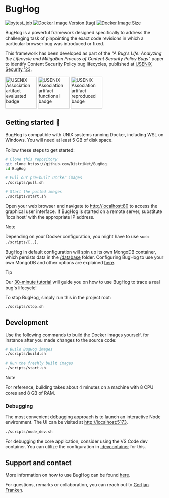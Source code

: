 # BugHog

![pytest_job](https://github.com/DistriNet/BugHog/actions/workflows/run-tests-and-linter.yml/badge.svg?branch=main)
<a href="https://hub.docker.com/r/bughog/core">![Docker Image Version (tag)](https://img.shields.io/docker/v/bughog/core/latest?logo=docker)</a>
<a href="https://hub.docker.com/r/bughog/core">![Docker Image Size](https://img.shields.io/docker/image-size/bughog/core?logo=docker)</a>


BugHog is a powerful framework designed specifically to address the challenging task of pinpointing the exact code revisions in which a particular browser bug was introduced or fixed.

This framework has been developed as part of the _"A Bug's Life: Analyzing the Lifecycle and Mitigation Process of Content Security Policy Bugs"_ paper to identify Content Security Policy bug lifecycles, published at [USENIX Security '23](https://www.usenix.org/conference/usenixsecurity23/presentation/franken).

<img
    src="https://secartifacts.github.io/usenixsec2023/usenixbadges-available.png"
    alt="USENIX Association artifact evaluated badge"
    width="100"/>
<img
    src="https://secartifacts.github.io/usenixsec2023/usenixbadges-functional.png"
    alt="USENIX Association artifact functional badge"
    width="100"/>
<img
    src="https://secartifacts.github.io/usenixsec2023/usenixbadges-reproduced.png"
    alt="USENIX Association artifact reproduced badge"
    width="100"/>


## Getting started :rocket:

BugHog is compatible with UNIX systems running Docker, including WSL on Windows.
You will need at least 5 GB of disk space.

Follow these steps to get started:

```bash
# Clone this repository
git clone https://github.com/DistriNet/BugHog
cd BugHog

# Pull our pre-built Docker images
./scripts/pull.sh

# Start the pulled images
./scripts/start.sh
```

Open your web browser and navigate to [http://localhost:80](http://localhost:80) to access the graphical user interface.
If BugHog is started on a remote server, substitute 'localhost' with the appropriate IP address.

> [!NOTE]
> Depending on your Docker configuration, you might have to use `sudo ./scripts/[..]`.
>
> BugHog in default configuration will spin up its own MongoDB container, which persists data in the [/database](/database/) folder.
> Configuring BugHog to use your own MongoDB and other options are explained [here](https://github.com/DistriNet/BugHog/wiki/Configuration-options).

> [!TIP]
> Our [30-minute tutorial](https://github.com/DistriNet/BugHog/wiki/Tutorial) will guide you on how to use BugHog to trace a real bug's lifecycle!

To stop BugHog, simply run this in the project root:

```bash
./scripts/stop.sh
```


## Development

Use the following commands to build the Docker images yourself, for instance after you made changes to the source code:

```bash
# Build BugHog images
./scripts/build.sh

# Run the freshly built images
./scripts/start.sh
```

> [!NOTE]
> For reference, building takes about 4 minutes on a machine with 8 CPU cores and 8 GB of RAM.


### Debugging

The most convenient debugging approach is to launch an interactive Node environment.
The UI can be visited at [http://localhost:5173](http://localhost:5173).

```bash
./scripts/node_dev.sh
```

For debugging the core application, consider using the VS Code dev container.
You can utilize the configuration in [.devcontainer](.devcontainer) for this.


## Support and contact

More information on how to use BugHog can be found [here](/docs/SUPPORT.md).

For questions, remarks or collaboration, you can reach out to [Gertjan Franken](https://distrinet.cs.kuleuven.be/people/GertjanFranken).
